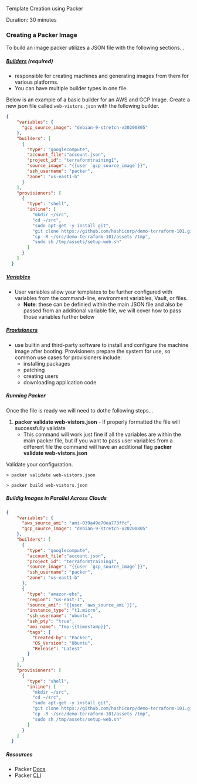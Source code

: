 Template Creation using Packer

Duration: 30 minutes

### Creating a Packer Image

To build an image packer utilizes a JSON file with the following sections...

##### [Builders](https://www.packer.io/docs/builders/index.html) (required)
* responsible for creating machines and generating images from them for various platforms.
* You can have multiple builder types in one file.

Below is an example of a basic builder for an AWS and GCP Image.
Create a new json file called `web-vistors.json` with the following builder.

```json
{
    "variables": {
      "gcp_source_image": "debian-9-stretch-v20200805"
    },
    "builders": [
      {
        "type": "googlecompute",
        "account_file":"account.json",
        "project_id": "terraformtraining1",
        "source_image": "{{user `gcp_source_image`}}",
        "ssh_username": "packer",
        "zone": "us-east1-b"
      }
    ],
    "provisioners": [
      {
        "type": "shell",
        "inline": [
          "mkdir ~/src",
          "cd ~/src",
          "sudo apt-get -y install git",
          "git clone https://github.com/hashicorp/demo-terraform-101.git",
          "cp -R ~/src/demo-terraform-101/assets /tmp",
          "sudo sh /tmp/assets/setup-web.sh"
        ]
      }
    ]
  }
```

##### [Variables](https://www.packer.io/docs/templates/user-variables.html)
* User variables allow your templates to be further configured with variables from the command-line, environment variables, Vault, or files.
    * **Note**: these can be definied within the main JSON file and also be passed from an additional variable file, we will cover how to pass those variables further below
    
    
##### [Provisioners](https://www.packer.io/docs/provisioners/index.html)
* use builtin and third-party software to install and configure the machine image after booting. Provisioners prepare the system for use, so common use cases for provisioners include:
    * installing packages 
    * patching 
    * creating users 
    * downloading application code
    
   
##### Running Packer
Once the file is ready we will need to dothe following steps...

1. **packer validate web-vistors.json** - If properly formatted the file will successfully validate
    * This command will work just fine if all the variables are within the main packer file, but if you want to pass user variables from a different file the command will have an additional flag **packer validate web-vistors.json**

Validate your configuration.

```shell
> packer validate web-vistors.json
```

```shell
> packer build web-vistors.json
```

##### Buildig Images in Parallel Across Clouds


```json
{
    "variables": {
      "aws_source_ami": "ami-039a49e70ea773ffc",
      "gcp_source_image": "debian-9-stretch-v20200805"
    },
    "builders": [
      {
        "type": "googlecompute",
        "account_file":"account.json",
        "project_id": "terraformtraining1",
        "source_image": "{{user `gcp_source_image`}}",
        "ssh_username": "packer",
        "zone": "us-east1-b"
      },
      {
        "type": "amazon-ebs",
        "region": "us-east-1",
        "source_ami": "{{user `aws_source_ami`}}",
        "instance_type": "t1.micro",
        "ssh_username": "ubuntu",
        "ssh_pty": "true",
        "ami_name": "tmp-{{timestamp}}",
        "tags": {
          "Created-by": "Packer",
          "OS_Version": "Ubuntu",
          "Release": "Latest"
        }
      }
    ],
    "provisioners": [
      {
        "type": "shell",
        "inline": [
          "mkdir ~/src",
          "cd ~/src",
          "sudo apt-get -y install git",
          "git clone https://github.com/hashicorp/demo-terraform-101.git",
          "cp -R ~/src/demo-terraform-101/assets /tmp",
          "sudo sh /tmp/assets/setup-web.sh"
        ]
      }
    ]
  }
```

##### Resources
* Packer [Docs](https://www.packer.io/docs/index.html)
* Packer [CLI](https://www.packer.io/docs/commands/index.html)
